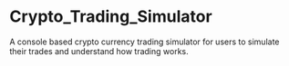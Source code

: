 # Crypto_Trading_Simulator
A console based crypto currency trading simulator for users to simulate their trades and understand how trading works.
